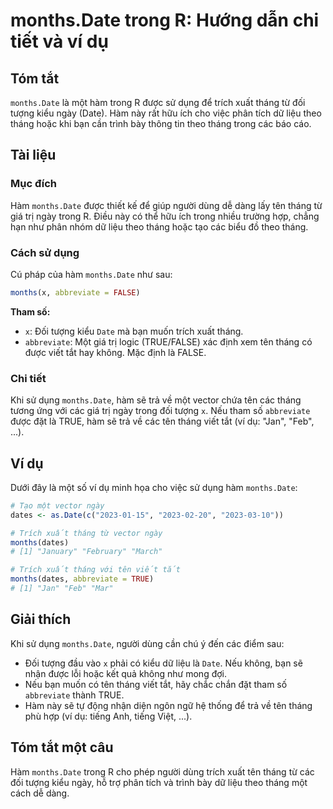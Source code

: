 <!--
Meta Description: # months.Date trong R: Hướng dẫn chi tiết và ví dụ ## Tóm tắt `months.Date` là một hàm trong R được sử dụng để trích xuất tháng từ đối tượng kiểu ngày...
Meta Keywords: tháng, date, months, hàm, tên
-->

# months.Date trong R: Hướng dẫn chi tiết và ví dụ

## Tóm tắt
`months.Date` là một hàm trong R được sử dụng để trích xuất tháng từ đối tượng kiểu ngày (Date). Hàm này rất hữu ích cho việc phân tích dữ liệu theo tháng hoặc khi bạn cần trình bày thông tin theo tháng trong các báo cáo.

## Tài liệu
### Mục đích
Hàm `months.Date` được thiết kế để giúp người dùng dễ dàng lấy tên tháng từ giá trị ngày trong R. Điều này có thể hữu ích trong nhiều trường hợp, chẳng hạn như phân nhóm dữ liệu theo tháng hoặc tạo các biểu đồ theo tháng.

### Cách sử dụng
Cú pháp của hàm `months.Date` như sau:

```R
months(x, abbreviate = FALSE)
```

**Tham số:**
- `x`: Đối tượng kiểu `Date` mà bạn muốn trích xuất tháng.
- `abbreviate`: Một giá trị logic (TRUE/FALSE) xác định xem tên tháng có được viết tắt hay không. Mặc định là FALSE.

### Chi tiết
Khi sử dụng `months.Date`, hàm sẽ trả về một vector chứa tên các tháng tương ứng với các giá trị ngày trong đối tượng `x`. Nếu tham số `abbreviate` được đặt là TRUE, hàm sẽ trả về các tên tháng viết tắt (ví dụ: "Jan", "Feb", ...).

## Ví dụ
Dưới đây là một số ví dụ minh họa cho việc sử dụng hàm `months.Date`:

```R
# Tạo một vector ngày
dates <- as.Date(c("2023-01-15", "2023-02-20", "2023-03-10"))

# Trích xuất tháng từ vector ngày
months(dates)
# [1] "January" "February" "March"

# Trích xuất tháng với tên viết tắt
months(dates, abbreviate = TRUE)
# [1] "Jan" "Feb" "Mar"
```

## Giải thích
Khi sử dụng `months.Date`, người dùng cần chú ý đến các điểm sau:
- Đối tượng đầu vào `x` phải có kiểu dữ liệu là `Date`. Nếu không, bạn sẽ nhận được lỗi hoặc kết quả không như mong đợi.
- Nếu bạn muốn có tên tháng viết tắt, hãy chắc chắn đặt tham số `abbreviate` thành TRUE.
- Hàm này sẽ tự động nhận diện ngôn ngữ hệ thống để trả về tên tháng phù hợp (ví dụ: tiếng Anh, tiếng Việt, ...).

## Tóm tắt một câu
Hàm `months.Date` trong R cho phép người dùng trích xuất tên tháng từ các đối tượng kiểu ngày, hỗ trợ phân tích và trình bày dữ liệu theo tháng một cách dễ dàng.